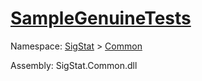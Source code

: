 # [SampleGenuineTests](./Sampler-100663361.md)

Namespace: [SigStat]() > [Common](./../README.md)

Assembly: SigStat.Common.dll


